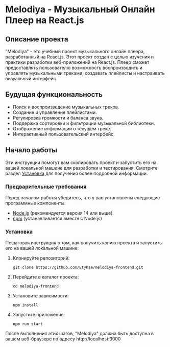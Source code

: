# Melodiya - Музыкальный Онлайн Плеер на React.js

## Описание проекта

"Melodiya" - это учебный проект музыкального онлайн плеера, разработанный на React.js. Этот проект создан с целью изучения и практики разработки веб-приложений на React.js. Плеер сможет предоставлять пользователю возможность воспроизводить и управлять музыкальными треками, создавать плейлисты и настраивать визуальный интерфейс.

## Будущая функциональность

- Поиск и воспроизведение музыкальных треков.
- Создание и управление плейлистами.
- Регулировка громкости и баланса звука.
- Поддержка сортировки и фильтрации музыкальной библиотеки.
- Отображение информации о текущем треке.
- Интерактивный пользовательский интерфейс.

## Начало работы

Эти инструкции помогут вам скопировать проект и запустить его на вашей локальной машине для разработки и тестирования. Смотрите раздел [Установка](#установка) для получения более подробной информации.

### Предварительные требования

Перед началом работы убедитесь, что у вас установлены следующие программные компоненты:

- [Node.js](https://nodejs.org/) (рекомендуется версия 14 или выше)
- [npm](https://www.npmjs.com/) (устанавливается вместе с Node.js)

### Установка

Пошаговая инструкция о том, как получить копию проекта и запустить его на вашей локальной машине:

1. Клонируйте репозиторий:

   ```shell
   git clone https://github.com/Etyhae/melodiya-frontend.git

2. Перейдите в каталог проекта:

   ```shell
   cd melodiya-frontend

3. Установите зависимости:

   ```shell
   npm install

4. Запустите приложение:

   ```shell
   npm run start

После выполнения этих шагов, "Melodiya" должна быть доступна в вашем веб-браузере по адресу http://localhost:3000
